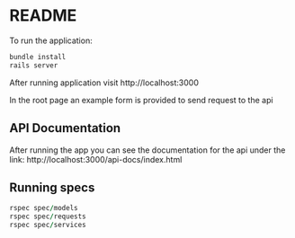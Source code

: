 # README

To run the application:

```ruby
bundle install
rails server
```

After running application visit http://localhost:3000

In the root page an example form is provided to send request to the api

## API Documentation ##
After running the app you can see the documentation for the api under the link:
http://localhost:3000/api-docs/index.html

## Running specs ##
```ruby
rspec spec/models
rspec spec/requests
rspec spec/services
```

